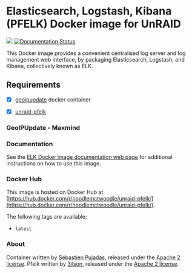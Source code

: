 # Elasticsearch, Logstash, Kibana (PFELK) Docker image for UnRAID

[![](https://images.microbadger.com/badges/image/sebp/elk.svg)](https://microbadger.com/images/sebp/elk "Get your own image badge on microbadger.com") [![Documentation Status](https://readthedocs.org/projects/elk-docker/badge/?version=latest)](http://elk-docker.readthedocs.io/?badge=latest)

This Docker image provides a convenient centralised log server and log management web interface, by packaging Elasticsearch, Logstash, and Kibana, collectively known as ELK.

## Requirements

- [x] [geoipupdate](https://hub.docker.com/r/maxmindinc/geoipupdate/) docker container
- [x] [unraid-pfelk](https://hub.docker.com/r/noodlemctwoodle/unraid-pfelk)


### GeoIPUpdate - Maxmind





### Documentation

See the [ELK Docker image documentation web page](http://elk-docker.readthedocs.io/) for additional instructions on how to use this image.

### Docker Hub

This image is hosted on Docker Hub at [https://hub.docker.com/r/noodlemctwoodle/unraid-pfelk/](https://hub.docker.com/r/noodlemctwoodle/unraid-pfelk/).

The following tags are available:

- `latest`

### About

Container written by [Sébastien Pujadas](https://pujadas.net), released under the [Apache 2 license](https://www.apache.org/licenses/LICENSE-2.0).
Pfelk written by [3ilson](https://github.com/3ilson), released under the [Apache 2 license](https://www.apache.org/licenses/LICENSE-2.0).
